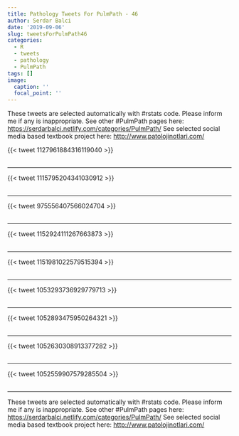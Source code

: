 ```yaml
---
title: Pathology Tweets For PulmPath - 46
author: Serdar Balci
date: '2019-09-06'
slug: tweetsForPulmPath46
categories:
  - R
  - tweets
  - pathology
  - PulmPath
tags: []
image:
  caption: ''
  focal_point: ''
---
```



These tweets are selected automatically with #rstats code. Please inform me if any is inappropriate.
See other #PulmPath pages here: https://serdarbalci.netlify.com/categories/PulmPath/ 
See selected social media based textbook project here: http://www.patolojinotlari.com/

{{< tweet 1127961884316119040 >}}
<br>
<br>
<hr>
{{< tweet 1115795204341030912 >}}
<br>
<br>
<hr>
{{< tweet 975556407566024704 >}}
<br>
<br>
<hr>
{{< tweet 1152924111267663873 >}}
<br>
<br>
<hr>
{{< tweet 1151981022579515394 >}}
<br>
<br>
<hr>
{{< tweet 1053293736929779713 >}}
<br>
<br>
<hr>
{{< tweet 1052893475950264321 >}}
<br>
<br>
<hr>
{{< tweet 1052630308913377282 >}}
<br>
<br>
<hr>
{{< tweet 1052559907579285504 >}}
<br>
<br>
<hr>


These tweets are selected automatically with #rstats code. Please inform me if any is inappropriate.
See other #PulmPath pages here: https://serdarbalci.netlify.com/categories/PulmPath/ 
See selected social media based textbook project here: http://www.patolojinotlari.com/
